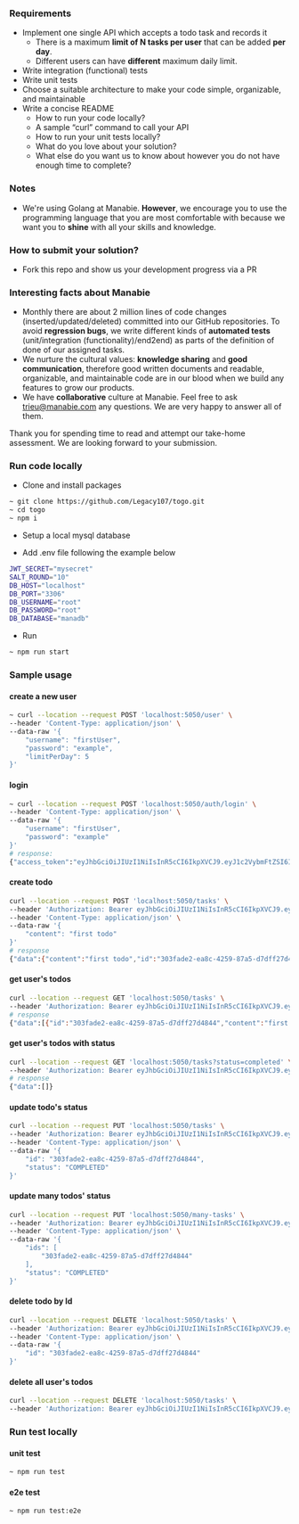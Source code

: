 ### Requirements

- Implement one single API which accepts a todo task and records it
  - There is a maximum **limit of N tasks per user** that can be added **per day**.
  - Different users can have **different** maximum daily limit.
- Write integration (functional) tests
- Write unit tests
- Choose a suitable architecture to make your code simple, organizable, and maintainable
- Write a concise README
  - How to run your code locally?
  - A sample “curl” command to call your API
  - How to run your unit tests locally?
  - What do you love about your solution?
  - What else do you want us to know about however you do not have enough time to complete?

### Notes

- We're using Golang at Manabie. **However**, we encourage you to use the programming language that you are most comfortable with because we want you to **shine** with all your skills and knowledge.

### How to submit your solution?

- Fork this repo and show us your development progress via a PR

### Interesting facts about Manabie

- Monthly there are about 2 million lines of code changes (inserted/updated/deleted) committed into our GitHub repositories. To avoid **regression bugs**, we write different kinds of **automated tests** (unit/integration (functionality)/end2end) as parts of the definition of done of our assigned tasks.
- We nurture the cultural values: **knowledge sharing** and **good communication**, therefore good written documents and readable, organizable, and maintainable code are in our blood when we build any features to grow our products.
- We have **collaborative** culture at Manabie. Feel free to ask trieu@manabie.com any questions. We are very happy to answer all of them.

Thank you for spending time to read and attempt our take-home assessment. We are looking forward to your submission.

### Run code locally

- Clone and install packages
```sh
~ git clone https://github.com/Legacy107/togo.git
~ cd togo
~ npm i
```

- Setup a local mysql database

- Add .env file following the example below
```sh
JWT_SECRET="mysecret"
SALT_ROUND="10"
DB_HOST="localhost"
DB_PORT="3306"
DB_USERNAME="root"
DB_PASSWORD="root"
DB_DATABASE="manadb"
```

- Run
```sh
~ npm run start
```

### Sample usage

#### create a new user
```sh
~ curl --location --request POST 'localhost:5050/user' \
--header 'Content-Type: application/json' \
--data-raw '{
    "username": "firstUser",
    "password": "example",
    "limitPerDay": 5
}'
```

#### login
```sh
~ curl --location --request POST 'localhost:5050/auth/login' \
--header 'Content-Type: application/json' \
--data-raw '{
    "username": "firstUser",
    "password": "example"
}'
# response:
{"access_token":"eyJhbGciOiJIUzI1NiIsInR5cCI6IkpXVCJ9.eyJ1c2VybmFtZSI6ImZpcnN0VXNlciIsImlhdCI6MTY0NzA5MzEzNSwiZXhwIjoxNjQ3MTA3NTM1fQ.5Xn8breH_VuidyagX9iLbgXpYNrDqHZjtmMwTH-s1SM"}
```

#### create todo
```sh
curl --location --request POST 'localhost:5050/tasks' \
--header 'Authorization: Bearer eyJhbGciOiJIUzI1NiIsInR5cCI6IkpXVCJ9.eyJ1c2VybmFtZSI6ImZpcnN0VXNlciIsImlhdCI6MTY0NzA5MzEzNSwiZXhwIjoxNjQ3MTA3NTM1fQ.5Xn8breH_VuidyagX9iLbgXpYNrDqHZjtmMwTH-s1SM' \
--header 'Content-Type: application/json' \
--data-raw '{
    "content": "first todo"
}'
# response
{"data":{"content":"first todo","id":"303fade2-ea8c-4259-87a5-d7dff27d4844","status":"ACTIVE","createAt":"2022-03-12T13:54:56.036Z","updateAt":"2022-03-12T13:54:56.036Z"}}
```

#### get user's todos
```sh
curl --location --request GET 'localhost:5050/tasks' \
--header 'Authorization: Bearer eyJhbGciOiJIUzI1NiIsInR5cCI6IkpXVCJ9.eyJ1c2VybmFtZSI6ImZpcnN0VXNlciIsImlhdCI6MTY0NzA5MzEzNSwiZXhwIjoxNjQ3MTA3NTM1fQ.5Xn8breH_VuidyagX9iLbgXpYNrDqHZjtmMwTH-s1SM'
# response
{"data":[{"id":"303fade2-ea8c-4259-87a5-d7dff27d4844","content":"first todo","status":"ACTIVE","createAt":"2022-03-12T13:54:56.036Z","updateAt":"2022-03-12T13:54:56.036Z"}]}
```

#### get user's todos with status
```sh
curl --location --request GET 'localhost:5050/tasks?status=completed' \
--header 'Authorization: Bearer eyJhbGciOiJIUzI1NiIsInR5cCI6IkpXVCJ9.eyJ1c2VybmFtZSI6ImZpcnN0VXNlciIsImlhdCI6MTY0NzA5MzEzNSwiZXhwIjoxNjQ3MTA3NTM1fQ.5Xn8breH_VuidyagX9iLbgXpYNrDqHZjtmMwTH-s1SM'
# response
{"data":[]}
```

#### update todo's status
```sh
curl --location --request PUT 'localhost:5050/tasks' \
--header 'Authorization: Bearer eyJhbGciOiJIUzI1NiIsInR5cCI6IkpXVCJ9.eyJ1c2VybmFtZSI6ImZpcnN0VXNlciIsImlhdCI6MTY0NzA5MzEzNSwiZXhwIjoxNjQ3MTA3NTM1fQ.5Xn8breH_VuidyagX9iLbgXpYNrDqHZjtmMwTH-s1SM' \
--header 'Content-Type: application/json' \
--data-raw '{
    "id": "303fade2-ea8c-4259-87a5-d7dff27d4844",
    "status": "COMPLETED"
}'
```

#### update many todos' status
```sh
curl --location --request PUT 'localhost:5050/many-tasks' \
--header 'Authorization: Bearer eyJhbGciOiJIUzI1NiIsInR5cCI6IkpXVCJ9.eyJ1c2VybmFtZSI6ImZpcnN0VXNlciIsImlhdCI6MTY0NzA5MzEzNSwiZXhwIjoxNjQ3MTA3NTM1fQ.5Xn8breH_VuidyagX9iLbgXpYNrDqHZjtmMwTH-s1SM' \
--header 'Content-Type: application/json' \
--data-raw '{
    "ids": [
        "303fade2-ea8c-4259-87a5-d7dff27d4844"
    ],
    "status": "COMPLETED"
}'
```

#### delete todo by Id
```sh
curl --location --request DELETE 'localhost:5050/tasks' \
--header 'Authorization: Bearer eyJhbGciOiJIUzI1NiIsInR5cCI6IkpXVCJ9.eyJ1c2VybmFtZSI6ImZpcnN0VXNlciIsImlhdCI6MTY0NzA5MzEzNSwiZXhwIjoxNjQ3MTA3NTM1fQ.5Xn8breH_VuidyagX9iLbgXpYNrDqHZjtmMwTH-s1SM' \
--header 'Content-Type: application/json' \
--data-raw '{
    "id": "303fade2-ea8c-4259-87a5-d7dff27d4844"
}'
```

#### delete all user's todos
```sh
curl --location --request DELETE 'localhost:5050/tasks' \
--header 'Authorization: Bearer eyJhbGciOiJIUzI1NiIsInR5cCI6IkpXVCJ9.eyJ1c2VybmFtZSI6ImZpcnN0VXNlciIsImlhdCI6MTY0NzA5MzEzNSwiZXhwIjoxNjQ3MTA3NTM1fQ.5Xn8breH_VuidyagX9iLbgXpYNrDqHZjtmMwTH-s1SM'
```

### Run test locally

#### unit test
```sh
~ npm run test
```

#### e2e test
```sh
~ npm run test:e2e
```
